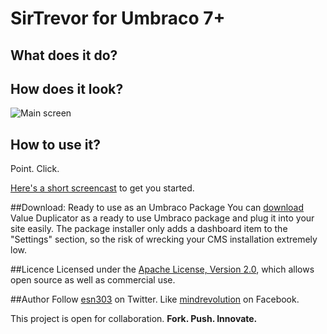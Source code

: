 SirTrevor for Umbraco 7+
============================

## What does it do?

## How does it look?
![Main screen](readme.md.res/ValueDuplicator-Mainscreen.png "Value Duplicator")

## How to use it?
Point. Click.

[Here's a short screencast](http://www.screenr.com/pRhH) to get you started.

##Download: Ready to use as an Umbraco Package
You can [download](http://our.umbraco.org/projects/backoffice-extensions/value-duplicator "Download the Package") Value Duplicator as a ready to use Umbraco package and plug it into your site easily. The package installer only adds a dashboard item to the "Settings" section, so the risk of wrecking your CMS installation extremely low. 

##Licence
Licensed under the [Apache License, Version 2.0](http://www.apache.org/licenses/LICENSE-2.0.html), which allows open source as well as commercial use.

##Author
Follow [esn303](https://twitter.com/esn303 "@esn303") on Twitter. Like [mindrevolution](https://www.facebook.com/mindrevolution) on Facebook. 

This project is open for collaboration. **Fork. Push. Innovate.**


